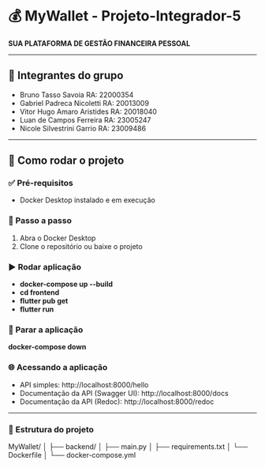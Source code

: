 # 💰 **MyWallet - Projeto-Integrador-5**
**SUA PLATAFORMA DE GESTÃO FINANCEIRA PESSOAL**

---

## 👥 **Integrantes do grupo**
- Bruno Tasso Savoia RA: 22000354
- Gabriel Padreca Nicoletti RA: 20013009
- Vitor Hugo Amaro Aristides RA: 20018040
- Luan de Campos Ferreira RA: 23005247
- Nicole Silvestrini Garrio RA: 23009486

---

## 🚀 Como rodar o projeto

### ✅ Pré-requisitos
- Docker Desktop instalado e em execução

### 🧭 Passo a passo
1. Abra o Docker Desktop
2. Clone o repositório ou baixe o projeto

### ▶️ Rodar aplicação
- **docker-compose up --build**
- **cd frontend**
- **flutter pub get**
- **flutter run**

### 🛑 Parar a aplicação
**docker-compose down**

### 🌐 Acessando a aplicação
- API simples: http://localhost:8000/hello
- Documentação da API (Swagger UI): http://localhost:8000/docs
- Documentação da API (Redoc): http://localhost:8000/redoc

---

### 📂 Estrutura do projeto
MyWallet/
│
├── backend/
│   ├── main.py
│   ├── requirements.txt
│   └── Dockerfile
│
└── docker-compose.yml